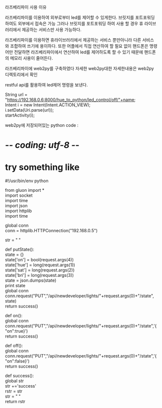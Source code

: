 라즈베리파이 사용 이유

라즈베리파이를 이용하여 외부로부터 led를 제어할 수 있게한다.
브릿지를 포트포워딩하여도 외부에서 접속은 가능 그러나 브릿지를 포트포워딩 하여 사용 할 경우 휴 라이브러리에서 제공하는
서비스만 사용 가능하다.

라즈베리파이를 이용하면 휴라이브러리에서 제공하는 서비스 뿐만아니라 다른 서비스와 조합하여 쓰기에 용이하다.
또한 어플에서 직접 연산하여 할 필요 없이 핸드폰은 명령어만 전달하면 라즈베리파이에서 연산하여 led를 제어하도록 할 수 있기 때문에
핸드폰의 메모리 사용이 줄어든다.

라즈베리파이에 web2py를 구축하였다 자세한 web2py대한 자세한내용은 web2py 디렉토리에서 확인

restful api를 활용하여 led제어 명령을 보낸다.

String url = "https://192.168.0.6:8000/hue_to_python/led_control/off/"+name;  
            Intent i = new Intent(Intent.ACTION_VIEW);  
            i.setData(Uri.parse(url));  
            startActivity(i);  
            
            
web2py에 저장되어있는 python code :  

 # -*- coding: utf-8 -*-  
 # try something like  
 #!/usr/bin/env python  
  
from gluon import *  
import socket  
import time  
import json  
import httplib  
import time  
  
global conn  
conn = httplib.HTTPConnection("192.168.0.5")  
  
str = " "  
  
def putState():  
    state = {}  
    state['on'] = bool(request.args(4))  
    state['hue'] = long(request.args(1))  
    state['sat'] = long(request.args(2))  
    state['bri'] = long(request.args(3))  
    state = json.dumps(state)  
    print state    
    global conn  
    conn.request("PUT","/api/newdeveloper/lights/"+request.args(0)+"/state", state)  
    return success()  
  
  
def on():  
    global conn  
    conn.request("PUT","/api/newdeveloper/lights/"+request.args(0)+"/state",'{"on":true}')  
    return success()  
  
def off():  
    global conn  
    conn.request("PUT","/api/newdeveloper/lights/"+request.args(0)+"/state",'{"on":false}')  
    return success()  
  
def success():  
    global str  
    str +='success'  
    rstr = str  
    str = " "  
    return rstr  

